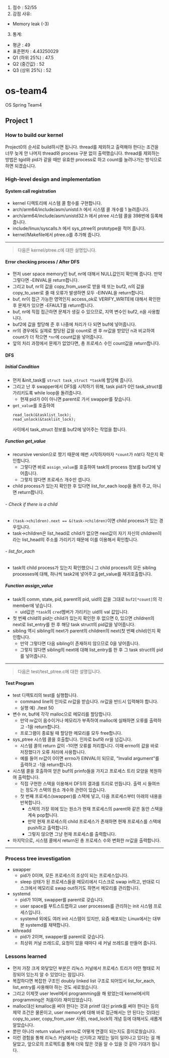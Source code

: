 1. 점수 : 52/55 
2. 감점 사유:
* Memory leak (-3)
3. 통계:
* 평균 : 49
* 표준편차 : 4.43250029
* Q1 (하위 25%) : 47.5
* Q2 (중간값) : 52
* Q3 (상위 25%) : 52

# os-team4
OS Spring Team4
## Project 1

### How to build our kernel
Project0의 순서로 build하시면 됩니다.
thread를 제외하고 출력해야 한다는 조건을 너무 늦게 안 나머지 thread와 process 구분 없이 출력했습니다.
thread를 제외하는 방법은 tgid와 pid가 같을 때만 유효한 process로 하고 
count를 늘려나가는 방식으로 하면 되겠습니다.

### High-level design and implementation
#### System call registration
* kernel 디렉토리에 시스템 콜 함수를 구현합니다.
* arch/arm64/include/asm/unistd.h 에서 시스템 콜 개수를 1 늘려줍니다.
* arch/arm64/include/asm/unistd32.h 에서 ptree 시스템 콜을 398번에 등록해 줍니다.
* include/linux/syscalls.h 에서 sys_ptree의 prototype을 적어 줍니다.
* kernel/Makefile에서 ptree.o를 추가해 줍니다.

---

> 다음은 kernel/ptree.c에 대한 설명입니다.

#### Error checking process / After DFS
* 먼저 user space memory인 buf, nr에 대해서 NULL값인지 확인해 줍니다. 만약 그렇다면 -EINVAL을 return합니다. 
* 그리고 buf, nr의 값을 copy_from_user로 받을 때 또는 buf2, n의 값을 copy_to_user로 줄 때 오류가 발생하면 모두 -EINVAL을 return합니다.
* buf, nr이 접근 가능한 영역인지 access_ok로 VERIFY_WRITE에 대해서 확인한 후 문제가 있으면 -EFAULT를 return합니다.
* buf, nr에 직접 접근하면 문제가 생길 수 있으므로, 지역 변수인 buf2, n을 사용합니다.
* buf2에 값을 할당해 준 후 나중에 처리가 다 되면 buf에 넣어줍니다.
* nr의 경우에도 실제로 할당된 값을 count로 센 후 nr값을 받았던 n과 비교하여 count가 더 작으면 `*nr`에 count값을 넣어줍니다.
* 앞의 처리 과정에서 문제가 없었다면, 총 프로세스 수인 count값을 return합니다.
#### DFS
##### Initial Condition
* 먼저 &init_task를 `struct task_struct *task`에 할당해 줍니다.
* 그리고 난 후 swapper에서 DFS를 시작하기 위해, task pid가 0인 task_struct를 가리키도록 while loop을 돌려줍니다.
  * 현재 pid가 0이 아니면 parent로 가서 swapper를 찾습니다.
* `get_value`를 호출하여
  <pre><code>read_lock(&tasklist_lock);
  read_unlock(&tasklist_lock);
  </code></pre>
  사이에서 task_struct 정보를 buf2에 넣어주는 작업을 합니다.
##### Function get_value
* recursive version으로 짰기 때문에 매번 시작하자마자 `*count`가 n보다 작은지 확인합니다.
  * 그렇다면 바로 `assign_value`를 호출하여 task의 process 정보를 buf2에 넣어줍니다.
  * 그렇지 않다면 프로세스 개수만 셉니다.
* child process가 있는지 확인한 후 있다면 list_for_each loop을 돌려 주고, 아니면 return합니다.

###### - Check if there is a child
* `(task->children).next == &(task->children)`이면 child process가 있는 경우입니다.
* task->children은 list_head로 child가 없으면 next값이 자기 자신의 children이라는 list_head의 주소를 가리키기 때문에 이를 이용해서 확인합니다.

###### - list_for_each
* task의 child process가 있는지 확인했으니 그 child process의 모든 sibling processes에 대해, 하나씩 task2에 넣어주고 get_value를 재귀호출합니다.

##### Function assign_value
* task의 comm, state, pid, parent의 pid, uid의 값을 그대로 `buf2[*count]`의 각 member에 넣습니다.
  * uid값은 `*task`의 `cred`멤버가 가리키는 uid의 val 값입니다.
* 첫 번째 child의 pid는 child가 있는지 확인한 후 없으면 0, 있으면 children의 next로 list_entry를 한 후 해당 task struct의 pid값을 넣어줍니다.
* sibling 역시 sibling의 next가 parent의 children의 next(첫 번째 child)인지 확인합니다.
  * 만약 그렇다면 다음 sibling이 존재하지 않으므로 0을 넣어줍니다.
  * 그렇지 않다면 sibling의 next에 대해 list_entry를 한 후 그 task struct의 pid를 넣어줍니다.

---

> 다음은 test/test_ptree.c에 대한 설명입니다.

#### Test Program
* test 디렉토리의 test를 실행합니다.
  * command line의 인자로 nr값을 받습니다. nr값을 반드시 입력해야 합니다.
  * 실행 예) ./test 50
* 변수 nr, buf에 각각 malloc으로 메모리를 할당합니다.
  * 만약 nr값이 음수이거나 메모리가 부족하여 malloc에 실패하면 오류를 출력하고 -1을 return합니다.
  * 프로그램이 종료될 때 할당한 메모리를 모두 free합니다.
* sys_ptree 시스템 콜을 호출합니다. 인자로 buf와 nr을 넘깁니다.
  * 시스템 콜의 return 값이 -1이면 오류를 처리합니다. 이때 errno의 값을 바로 저장했다가 오류 처리에 사용합니다.
  * 예를 들어 nr값이 0이면 errno가 EINVAL이 되므로, "Invalid argument"를 출력하고 -1을 return합니다.
* 시스템 콜을 호출하여 얻은 buf의 prinfo들을 가지고 프로세스 트리 모양을 복원하여 출력합니다.
  * 직접 구현한 스택을 이용해서 DFS의 결과를 트리로 만듭니다. 출력 시 들여쓰는 정도가 스택의 원소 개수와 관련이 있습니다.
  * 첫 번째 프로세스(swapper)를 스택에 넣고, 다음 프로세스부터 아래의 내용을 반복합니다.
    * 스택의 가장 위에 있는 원소가 현재 프로세스의 parent와 같은 동안 스택을 계속 pop합니다.
    * 만약 현재 프로세스의 child 프로세스가 존재하면 현재 프로세스를 스택에 push하고 출력합니다.
    * 그렇지 않으면 그냥 현재 프로세스를 출력합니다.
* 마지막으로, 시스템 콜에서 return된 총 프로세스 수와 변화한 nr값을 출력합니다.

---

### Process tree investigation
* swapper
  * pid가 0이며, 모든 프로세스의 조상이 되는 프로세스입니다.
  * sleep 상태가 된 프로세스들을 메모리에서 디스크로 swap in하고, 반대로 디스크에서 메모리로 swap out하기도 하면서 메모리를 관리합니다.
* systemd
  * pid가 1이며, swapper를 parent로 갖습니다.
  * user space를 부트스트랩하고 user processes를 관리하는 init 시스템 프로세스입니다.
  * systemd 외에도 여러 init 시스템이 있지만, 요즘 배포되는 Linux에서는 대부분 systemd를 채택합니다.
* kthreadd
  * pid가 2이며, swapper를 parent로 갖습니다.
  * 최상위 커널 쓰레드로, 요청이 있을 때마다 새 커널 쓰레드를 만들어 줍니다.

### Lessons learned
* 먼저 가장 크게 와닿았던 부분은 리눅스 커널에서 프로세스 트리가 어떤 형태로 저장되어 있는지 알 수 있었다는 점입니다.
* 복잡하다면 복잡한 구조인 doubly linked list 구조로 되어있서 list_for_each, list_entry를 사용해야 하는 것도 새로웠습니다.
* 그리고 이제껏 user level에서 programming을 해 왔었는데 kernel에서의 programming은 처음이라 재미있었습니다.
* malloc대신 kmalloc을 써야 한다는 것과 printf 대신 printk를 써야 한다는 등의 제약 조건은 물론이고, user memory에 대해 바로 접근해서는 안 된다는 것(대신 copy_to_user, copy_from_user 사용), read_lock의 개념 등에 대해서도 새롭게 알았습니다.
* 뿐만 아니라 return value가 errno로 어떻게 연결이 되는지도 흥미로웠습니다.
* 이런 경험을 통해 리눅스 커널에서는 신기하고 재밌는 일이 일어나고 있다는 걸 깨달았고, 앞으로의 프로젝트를 통해 더욱 많은 것을 알 수 있을 것 같아 기대가 됩니다.
